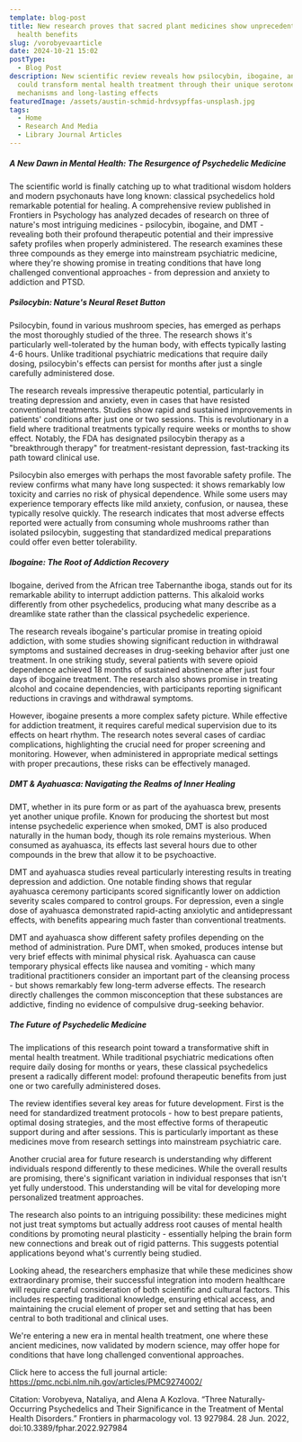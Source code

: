 ```yaml
---
template: blog-post
title: New research proves that sacred plant medicines show unprecedented mental
  health benefits
slug: /vorobyevaarticle
date: 2024-10-21 15:02
postType:
  - Blog Post
description: New scientific review reveals how psilocybin, ibogaine, and DMT
  could transform mental health treatment through their unique serotonergic
  mechanisms and long-lasting effects
featuredImage: /assets/austin-schmid-hrdvsypffas-unsplash.jpg
tags:
  - Home
  - Research And Media
  - Library Journal Articles
---
```

##### A New Dawn in Mental Health: The Resurgence of Psychedelic Medicine

The scientific world is finally catching up to what traditional wisdom holders and modern psychonauts have long known: classical psychedelics hold remarkable potential for healing. A comprehensive review published in Frontiers in Psychology has analyzed decades of research on three of nature's most intriguing medicines - psilocybin, ibogaine, and DMT - revealing both their profound therapeutic potential and their impressive safety profiles when properly administered. The research examines these three compounds as they emerge into mainstream psychiatric medicine, where they're showing promise in treating conditions that have long challenged conventional approaches - from depression and anxiety to addiction and PTSD.

##### Psilocybin: Nature's Neural Reset Button

Psilocybin, found in various mushroom species, has emerged as perhaps the most thoroughly studied of the three. The research shows it's particularly well-tolerated by the human body, with effects typically lasting 4-6 hours. Unlike traditional psychiatric medications that require daily dosing, psilocybin's effects can persist for months after just a single carefully administered dose.

The research reveals impressive therapeutic potential, particularly in treating depression and anxiety, even in cases that have resisted conventional treatments. Studies show rapid and sustained improvements in patients' conditions after just one or two sessions. This is revolutionary in a field where traditional treatments typically require weeks or months to show effect. Notably, the FDA has designated psilocybin therapy as a "breakthrough therapy" for treatment-resistant depression, fast-tracking its path toward clinical use.

Psilocybin also emerges with perhaps the most favorable safety profile. The review confirms what many have long suspected: it shows remarkably low toxicity and carries no risk of physical dependence. While some users may experience temporary effects like mild anxiety, confusion, or nausea, these typically resolve quickly. The research indicates that most adverse effects reported were actually from consuming whole mushrooms rather than isolated psilocybin, suggesting that standardized medical preparations could offer even better tolerability.

##### Ibogaine: The Root of Addiction Recovery

Ibogaine, derived from the African tree Tabernanthe iboga, stands out for its remarkable ability to interrupt addiction patterns. This alkaloid works differently from other psychedelics, producing what many describe as a dreamlike state rather than the classical psychedelic experience.

The research reveals ibogaine's particular promise in treating opioid addiction, with some studies showing significant reduction in withdrawal symptoms and sustained decreases in drug-seeking behavior after just one treatment. In one striking study, several patients with severe opioid dependence achieved 18 months of sustained abstinence after just four days of ibogaine treatment. The research also shows promise in treating alcohol and cocaine dependencies, with participants reporting significant reductions in cravings and withdrawal symptoms.

However, ibogaine presents a more complex safety picture. While effective for addiction treatment, it requires careful medical supervision due to its effects on heart rhythm. The research notes several cases of cardiac complications, highlighting the crucial need for proper screening and monitoring. However, when administered in appropriate medical settings with proper precautions, these risks can be effectively managed.

##### DMT & Ayahuasca: Navigating the Realms of Inner Healing

DMT, whether in its pure form or as part of the ayahuasca brew, presents yet another unique profile. Known for producing the shortest but most intense psychedelic experience when smoked, DMT is also produced naturally in the human body, though its role remains mysterious. When consumed as ayahuasca, its effects last several hours due to other compounds in the brew that allow it to be psychoactive.

DMT and ayahuasca studies reveal particularly interesting results in treating depression and addiction. One notable finding shows that regular ayahuasca ceremony participants scored significantly lower on addiction severity scales compared to control groups. For depression, even a single dose of ayahuasca demonstrated rapid-acting anxiolytic and antidepressant effects, with benefits appearing much faster than conventional treatments.

DMT and ayahuasca show different safety profiles depending on the method of administration. Pure DMT, when smoked, produces intense but very brief effects with minimal physical risk. Ayahuasca can cause temporary physical effects like nausea and vomiting - which many traditional practitioners consider an important part of the cleansing process - but shows remarkably few long-term adverse effects. The research directly challenges the common misconception that these substances are addictive, finding no evidence of compulsive drug-seeking behavior.

##### The Future of Psychedelic Medicine

The implications of this research point toward a transformative shift in mental health treatment. While traditional psychiatric medications often require daily dosing for months or years, these classical psychedelics present a radically different model: profound therapeutic benefits from just one or two carefully administered doses.

The review identifies several key areas for future development. First is the need for standardized treatment protocols - how to best prepare patients, optimal dosing strategies, and the most effective forms of therapeutic support during and after sessions. This is particularly important as these medicines move from research settings into mainstream psychiatric care.

Another crucial area for future research is understanding why different individuals respond differently to these medicines. While the overall results are promising, there's significant variation in individual responses that isn't yet fully understood. This understanding will be vital for developing more personalized treatment approaches.

The research also points to an intriguing possibility: these medicines might not just treat symptoms but actually address root causes of mental health conditions by promoting neural plasticity - essentially helping the brain form new connections and break out of rigid patterns. This suggests potential applications beyond what's currently being studied.

Looking ahead, the researchers emphasize that while these medicines show extraordinary promise, their successful integration into modern healthcare will require careful consideration of both scientific and cultural factors. This includes respecting traditional knowledge, ensuring ethical access, and maintaining the crucial element of proper set and setting that has been central to both traditional and clinical uses.

We're entering a new era in mental health treatment, one where these ancient medicines, now validated by modern science, may offer hope for conditions that have long challenged conventional approaches.

Click here to access the full journal article: <https://pmc.ncbi.nlm.nih.gov/articles/PMC9274002/>

Citation: Vorobyeva, Nataliya, and Alena A Kozlova. “Three Naturally-Occurring Psychedelics and Their Significance in the Treatment of Mental Health Disorders.” Frontiers in pharmacology vol. 13 927984. 28 Jun. 2022, doi:10.3389/fphar.2022.927984
